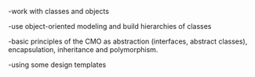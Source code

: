 -work with classes and objects

-use object-oriented modeling and build hierarchies of classes

-basic principles of the CMO as abstraction (interfaces, abstract classes), encapsulation,
 inheritance and polymorphism.
 
-using some design templates
